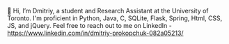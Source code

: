 👋 Hi, I’m Dmitriy, a student and Research Assistant at the University of Toronto. I'm proficient in Python, Java, C, SQLite, Flask, Spring, Html, CSS, JS, and jQuery. 
Feel free to reach out to me on LinkedIn - https://www.linkedin.com/in/dmitriy-prokopchuk-082a05213/

